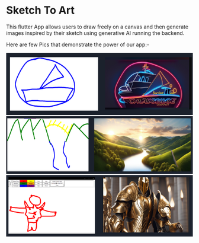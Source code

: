 # Sketch To Art

This flutter App allows users to draw freely on a canvas and then generate images inspired by their sketch using generative AI running the backend.

Here are few Pics that demonstrate the power of our app:-

![Demo Pic 1](assets/demo%201.png)
![Demo Pic 2](assets/demo%202.png)
![Demo Pic 3](assets/demo%203.png)
